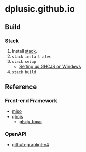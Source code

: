 # dplusic.github.io

## Build

### Stack
1. Install [stack](http://haskellstack.org).
1. `stack install alex`
1. `stack setup`
    * [Setting up GHCJS on Windows](https://docs.haskellstack.org/en/stable/ghcjs/#setting-up-ghcjs-on-windows)
1. `stack build`

## Reference

### Front-end Framework
  * [miso](https://github.com/haskell-miso/miso)
  * [ghcjs](https://github.com/ghcjs/ghcjs)
    * [ghcjs-base](https://github.com/ghcjs/ghcjs-base)
 
### OpenAPI
  * [github-graphql-v4](https://developer.github.com/v4/)
